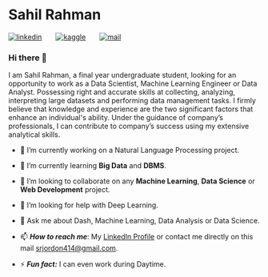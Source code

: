 # Sahil Rahman

[![linkedin](https://github.com/arpit-dwivedi/arpit-dwivedi.github.io/blob/master/assets/img/Webp.net-resizeimage.png)](https://www.linkedin.com/in/sahilrahman/)&nbsp;&nbsp;&nbsp;&nbsp;&nbsp;&nbsp;&nbsp;[![kaggle](https://github.com/arpit-dwivedi/arpit-dwivedi/blob/master/kaggle.png)](https://www.kaggle.com/sahilrahman)&nbsp;&nbsp;&nbsp;&nbsp;&nbsp;&nbsp;&nbsp;[![mail](https://github.com/arpit-dwivedi/arpit-dwivedi/blob/master/m1.png)](mailto:srjordon414@gmail.com)

### Hi there 👋

I am Sahil Rahman, a final year undergraduate student, looking for an opportunity to work as a Data Scientist, Machine Learning Engineer or Data Analyst. Possessing right and accurate skills at collecting, analyzing, interpreting large datasets and performing data management tasks. I firmly believe that knowledge and experience are the two significant factors that enhance an individual's ability. Under the guidance of company’s professionals, I can contribute to company’s success using my extensive analytical skills. 



- 🔭 I’m currently working on a Natural Language Processing project.

- 🌱 I’m currently learning **Big Data** and **DBMS**.

- 👯 I’m looking to collaborate on any **Machine Learning**, **Data Science** or **Web Development** project.

- 🤔 I’m looking for help with Deep Learning.

- 💬 Ask me about Dash, Machine Learning, Data Analysis or Data Science.

- 📫 ***How to reach me***: My [LinkedIn Profile](https://www.linkedin.com/in/sahilrahman/) or contact me directly on this mail [srjordon414@gmail.com](mailto:srjordon414@gmail.com).

- ⚡ ***Fun fact:*** I can even work during Daytime. 
